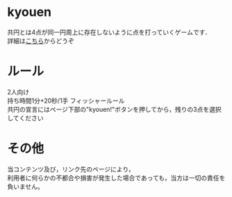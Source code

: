 # kyouen
共円とは4点が同一円周上に存在しないように点を打っていくゲームです．<br>
詳細は[こちら](https://www.google.com/search?q=%E5%85%B1%E5%86%86+%E3%82%B2%E3%83%BC%E3%83%A0)からどうぞ

# ルール
2人向け<br>
持ち時間1分+20秒/1手 フィッシャールール<br>
共円の宣言にはページ下部の"kyouen!"ボタンを押してから，残りの3点を選択してください

# その他
当コンテンツ及び，リンク先のページにより，<br>
利用者に何らかの不都合や損害が発生した場合であっても，当方は一切の責任を負いません。

